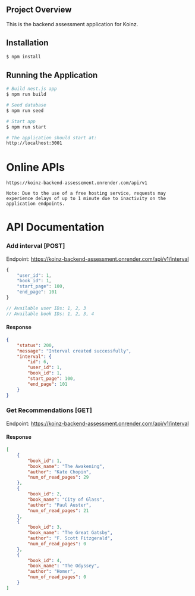 ## Project Overview
This is the backend assessment application for Koinz.


## Installation

```bash
$ npm install
```

## Running the Application

```bash
# Build nest.js app
$ npm run build

# Seed database
$ npm run seed

# Start app
$ npm run start

# The application should start at:
http://localhost:3001
```

# Online APIs
```
https://koinz-backend-assessement.onrender.com/api/v1

Note: Due to the use of a free hosting service, requests may experience delays of up to 1 minute due to inactivity on the application endpoints.
```


# API Documentation

### Add interval [POST]
Endpoint: https://koinz-backend-assessment.onrender.com/api/v1/interval

```javascript
{
	"user_id": 1,
    "book_id": 1,
    "start_page": 100,
    "end_page": 101
}

// Available user IDs: 1, 2, 3
// Available book IDs: 1, 2, 3, 4
```
#### Response
```json
{ 
    "status": 200,
    "message": "Interval created successfully",
    "interval": {
        "id": 6,
        "user_id": 1,
        "book_id": 1,
        "start_page": 100,
        "end_page": 101
    }
}
```

### Get Recommendations [GET]
Endpoint: https://koinz-backend-assessment.onrender.com/api/v1/interval

#### Response
```json
[
    {
        "book_id": 1,
        "book_name": "The Awakening",
        "author": "Kate Chopin",
        "num_of_read_pages": 29
    },
    {
        "book_id": 2,
        "book_name": "City of Glass",
        "author": "Paul Auster",
        "num_of_read_pages": 21
    },
    {
        "book_id": 3,
        "book_name": "The Great Gatsby",
        "author": "F. Scott Fitzgerald",
        "num_of_read_pages": 0
    },
    {
        "book_id": 4,
        "book_name": "The Odyssey",
        "author": "Homer",
        "num_of_read_pages": 0
    }
]
```


